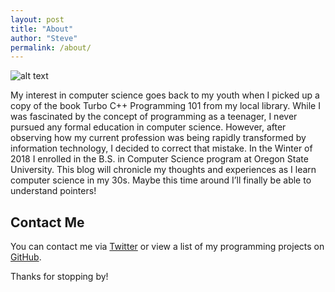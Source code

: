 ```yaml
---
layout: post
title: "About"
author: "Steve"
permalink: /about/
---
```


![alt text](https://stackdragon.github.io/images/avatar.jpg "It's me!")


My interest in computer science goes back to my youth when I picked up a copy of the book Turbo C++ Programming 101 from my local library. While I was fascinated by the concept of programming as a teenager, I never pursued any formal education in computer science. However, after observing how my current profession was being rapidly transformed by information technology, I decided to correct that mistake. In the Winter of 2018 I enrolled in the B.S. in Computer Science program at Oregon State University. This blog will chronicle my thoughts and experiences as I learn computer science in my 30s. Maybe this time around I’ll finally be able to understand pointers!

## Contact Me
You can contact me via [Twitter](https://www.twitter.com/stackdragon) or view a list of my programming projects on [GitHub](https://github.com/stackdragon).

Thanks for stopping by!
